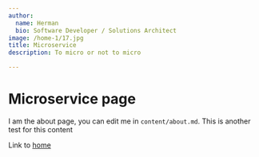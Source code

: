 ```yaml
---
author:
  name: Herman
  bio: Software Developer / Solutions Architect
image: /home-1/17.jpg
title: Microservice
description: To micro or not to micro

---
```

# Microservice page

I am the about page, you can edit me in <code>content/about.md</code>. This is another test for this content

Link to [home](/)
